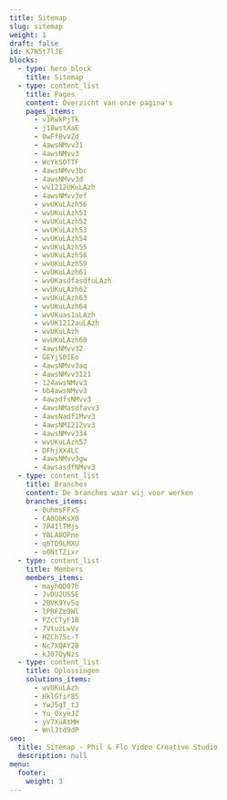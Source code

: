 ```yaml
---
title: Sitemap
slug: sitemap
weight: 1
draft: false
id: K7N5t7lJE
blocks:
  - type: hero_block
    title: Sitemap
  - type: content_list
    title: Pages
    content: Overzicht van onze pagina's
    pages_items:
      - v1RwkPjTk
      - j18wstXaE
      - 0wFfBvVZd
      - 4awsNMvv31
      - 4awsNMvv3
      - WcYkSOTTF
      - 4awsNMvv3bc
      - 4awsNMvv3d
      - wv1212UKuLAzh
      - 4awsNMvv3ef
      - wvUKuLAzh56
      - wvUKuLAzh51
      - wvUKuLAzh52
      - wvUKuLAzh53
      - wvUKuLAzh54
      - wvUKuLAzh55
      - wvUKuLAzh58
      - wvUKuLAzh59
      - wvUKuLAzh61
      - wvUKasdfasdfuLAzh
      - wvUKuLAzh62
      - wvUKuLAzh63
      - wvUKuLAzh64
      - wvUKuas1aLAzh
      - wvUK1212auLAzh
      - wvUKuLAzh
      - wvUKuLAzh60
      - 4awsNMvv32
      - GEYjS0IEo
      - 4awsNMvv3aq
      - 4awsNMvv3121
      - 124awsNMvv3
      - bb4awsNMvv3
      - 4awadfsNMvv3
      - 4awsNMasdfavv3
      - 4awsNadf1Mvv3
      - 4awsNM1212vv3
      - 4awsNMvv334
      - wvUKuLAzh57
      - DFhjXX4LC
      - 4awsNMvv3gw
      - 4awsasdfNMvv3
  - type: content_list
    title: Branches
    content: De branches waar wij voor werken
    branches_items:
      - 0uhmsFFxS
      - CA0ObKsX0
      - 7P41lTMjs
      - YBLABQPne
      - q6TD9LMXU
      - o0NtTZixr
  - type: content_list
    title: Members
    members_items:
      - mayhQD07h
      - JvDU2US5E
      - 2BVK9YvSq
      - lPRFZm9Wl
      - PZcCTyF1B
      - 7VtuzLwVv
      - HZCh75c-T
      - Nc7XQAY2B
      - kJ07QyNzs
  - type: content_list
    title: Oplossingen
    solutions_items:
      - wvUKuLAzh
      - HklGfir85
      - YwJ5gT_tJ
      - Yu_OxyeJZ
      - yV7XuAtMH
      - WnlJtd9dP
seo:
  title: Sitemap - Phil & Flo Video Creative Studio
  description: null
menu:
  footer:
    weight: 3
---
```

